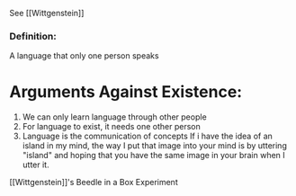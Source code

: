 See [[Wittgenstein]]

### Definition:
A language that only one person speaks

# Arguments Against Existence:

1. We can only learn language through other people
2. For language to exist, it needs one other person
3. Language is the communication of concepts
	If i have the idea of an island in my mind, the way I put that image into your mind is by uttering "island" and hoping that you have the same image in your brain when I utter it. 

[[Wittgenstein]]'s Beedle in a Box Experiment

